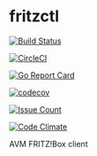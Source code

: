 # fritzctl

[![Build Status](https://travis-ci.org/bpicode/fritzctl.svg)](https://travis-ci.org/bpicode/fritzctl)

[![CircleCI](https://circleci.com/gh/bpicode/fritzctl/tree/master.svg?style=shield)](https://circleci.com/gh/bpicode/fritzctl)

[![Go Report Card](https://goreportcard.com/badge/github.com/bpicode/fritzctl)](https://goreportcard.com/report/github.com/bpicode/fritzctl)

[![codecov](https://codecov.io/gh/bpicode/fritzctl/branch/master/graph/badge.svg)](https://codecov.io/gh/bpicode/fritzctl)

[![Issue Count](https://codeclimate.com/github/bpicode/fritzctl/badges/issue_count.svg)](https://codeclimate.com/github/bpicode/fritzctl)

[![Code Climate](https://codeclimate.com/github/bpicode/fritzctl/badges/gpa.svg)](https://codeclimate.com/github/bpicode/fritzctl)

AVM FRITZ!Box client
